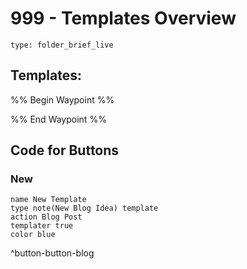 # 999 - Templates Overview
 
```ccard
type: folder_brief_live
```
 
## Templates: 
%% Begin Waypoint %%


%% End Waypoint %%





## Code for Buttons

### New 
```button
name New Template
type note(New Blog Idea) template
action Blog Post
templater true
color blue
```
^button-button-blog

